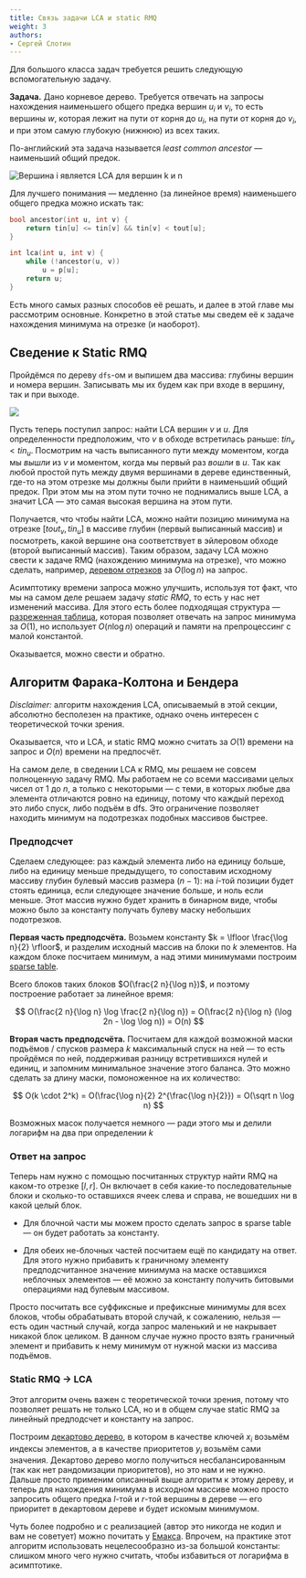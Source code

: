 ```yaml
---
title: Связь задачи LCA и static RMQ
weight: 3
authors:
- Сергей Слотин
---
```


Для большого класса задач требуется решить следующую вспомогательную задачу.

**Задача.** Дано корневое дерево. Требуется отвечать на запросы нахождения наименьшего общего предка вершин $u_i$ и $v_i$, то есть вершины $w$, которая лежит на пути от корня до $u_i$, на пути от корня до $v_i$, и при этом самую глубокую (нижнюю) из всех таких.

По-английский эта задача называется *least common ancestor* — наименьший общий предок.

![Вершина $i$ является LCA для вершин $k$ и $n$](../img/lca.png)

Для лучшего понимания — медленно (за линейное время) наименьшего общего предка можно искать так:

```c++
bool ancestor(int u, int v) {
    return tin[u] <= tin[v] && tin[v] < tout[u];
}

int lca(int u, int v) {
    while (!ancestor(u, v))
        u = p[u];
    return u;
}
```

Есть много самых разных способов её решать, и далее в этой главе мы рассмотрим основные. Конкретно в этой статье мы сведем её к задаче нахождения минимума на отрезке (и наоборот).

## Сведение к Static RMQ

Пройдёмся по дереву `dfs`-ом и выпишем два массива: глубины вершин и номера вершин. Записывать мы их будем как при входе в вершину, так и при выходе.

![](../img/tour.png)

Пусть теперь поступил запрос: найти LCA вершин $v$ и $u$. Для определенности предположим, что $v$ в обходе встретилась раньше: $tin_v < tin_u$. Посмотрим на часть выписанного пути между моментом, когда мы *вышли* из $v$ и моментом, когда мы первый раз *вошли* в $u$. Так как любой простой путь между двумя вершинами в дереве единственный, где-то на этом отрезке мы должны были прийти в наименьший общий предок. При этом мы на этом пути точно не поднимались выше LCA, а значит LCA — это самая высокая вершина на этом пути.

Получается, что чтобы найти LCA, можно найти позицию минимума на отрезке $[tout_v, tin_u]$ в массиве глубин (первый выписанный массив) и посмотреть, какой вершине она соответствует в эйлеровом обходе (второй выписанный массив). Таким образом, задачу LCA можно свести к задаче RMQ (нахождению минимума на отрезке), что можно сделать, например, [деревом отрезков](/cs/segment-tree) за $O(\log n)$ на запрос.

Асимптотику времени запроса можно улучшить, используя тот факт, что мы на самом деле решаем задачу *static RMQ*, то есть у нас нет изменений массива. Для этого есть более подходящая структура — [разреженная таблица](/cs/range-queries/sparse-table), которая позволяет отвечать на запрос минимума за $O(1)$, но использует $O(n \log n)$ операций и памяти на препроцессинг с малой константой.

Оказывается, можно свести и обратно.

## Алгоритм Фарака-Колтона и Бендера

*Disclaimer:* алгоритм нахождения LCA, описываемый в этой секции, абсолютно бесполезен на практике, однако очень интересен с теоретической точки зрения.

Оказывается, что и LCA, и static RMQ можно считать за $O(1)$ времени на запрос и $O(n)$ времени на предпосчёт.

На самом деле, в сведении LCA к RMQ, мы решаем не совсем полноценную задачу RMQ. Мы работаем не со всеми массивами целых чисел от 1 до $n$, а только с некоторыми — с теми, в которых любые два элемента отличаются ровно на единицу, потому что каждый переход это либо спуск, либо подъём в dfs. Это ограничение позволяет находить минимум на подотрезках подобных массивов быстрее.

### Предподсчет

Сделаем следующее: раз каждый элемента либо на единицу больше, либо на единицу меньше предыдущего, то сопоставим исходному массиву глубин булевый массив размера $(n - 1)$: на $i$-той позиции будет стоять единица, если следующее значение больше, и ноль если меньше. Этот массив нужно будет хранить в бинарном виде, чтобы можно было за константу получать булеву маску небольших подотрезков.

**Первая часть предподсчёта.** Возьмем константу $k = \lfloor \frac{\log n}{2} \rfloor$, и разделим исходный массив на блоки по $k$ элементов. На каждом блоке посчитаем минимум, а над этими минимумами построим [sparse table](/cs/range-queries/sparse-table).

Всего блоков таких блоков $O(\frac{2 n}{\log n})$, и поэтому построение работает за линейное время:

$$
O(\frac{2 n}{\log n} \log \frac{2 n}{\log n}) = O(\frac{2 n}{\log n} (\log 2n - \log \log n)) = O(n)
$$

**Вторая часть предподсчёта.** Посчитаем для каждой возможной маски подъёмов / спусков размера $k$ максимальный спуск на ней — то есть пройдёмся по ней, поддерживая разницу встретившихся нулей и единиц, и запомним минимальное значение этого баланса. Это можно сделать за длину маски, помоноженное на их количество:

$$
O(k \cdot 2^k) = O(\frac{\log n}{2} 2^{\frac{\log n}{2}}) = O(\sqrt n \log n)
$$

Возможных масок получается немного — ради этого мы и делили логарифм на два при определении $k$

### Ответ на запрос

Теперь нам нужно с помощью посчитанных структур найти RMQ на каком-то отрезке $[l, r]$. Он включает в себя какие-то последовательные блоки и сколько-то оставшихся ячеек слева и справа, не вошедших ни в какой целый блок.

- Для блочной части мы можем просто сделать запрос в sparse table — он будет работать за константу.

- Для обеих не-блочных частей посчитаем ещё по кандидату на ответ. Для этого нужно прибавить к граничному элементу предподсчитанное значение минимума на маске оставшихся неблочных элементов — её можно за константу получить битовыми операциями над булевым массивом.

Просто посчитать все суффиксные и префиксные минимумы для всех блоков, чтобы обрабатывать второй случай, к сожалению, нельзя — есть один частный случай, когда запрос маленький и не накрывает никакой блок целиком. В данном случае нужно просто взять граничный элемент и прибавить к нему минимум от нужной маски из массива подъёмов.

### Static RMQ → LCA

Этот алгоритм очень важен с теоретической точки зрения, потому что позволяет решать не только LCA, но и в общем случае static RMQ за линейный предподсчет и константу на запрос.

Построим [декартово дерево](/cs/tree-structures/treap), в котором в качестве ключей $x_i$ возьмём индексы элементов, а в качестве приоритетов $y_i$ возьмём сами значения. Декартово дерево могло получиться несбалансированным (так как нет рандомизации приоритетов), но это нам и не нужно. Дальше просто применим описанный выше алгоритм к этому дереву, и теперь для нахождения минимума в исходном массиве можно просто запросить общего предка $l$-той и $r$-той вершины в дереве — его приоритет в декартовом дереве и будет искомым минимумом.

Чуть более подробно и с реализацией (автор это никогда не кодил и вам не советует) можно почитать у [Емакса](http://e-maxx.ru/algo/lca_linear). Впрочем, на практике этот алгоритм использовать нецелесообразно из-за большой константы: слишком много чего нужно считать, чтобы избавиться от логарифма в асимптотике.
